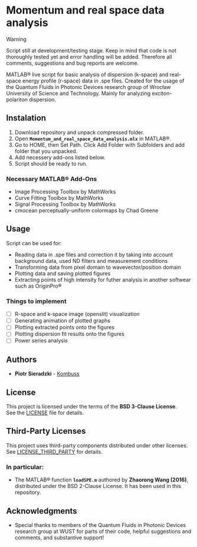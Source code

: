 # Momentum and real space data analysis

> [!WARNING]
> Script still at development/testing stage. Keep in mind that code is not thoroughly tested yet and error handling will be added. Therefore all comments, suggestions and bug reports are welcome.

MATLAB® live script for basic analysis of dispersion (k-space) and real-space energy profile (r-space) data in .spe files. Created for the usage of the Quantum Fluids in Photonic Devices research group of Wrocław University of Science and Technology. Mainly for analyzing exciton-polariton dispersion.

## Instalation

1. Download repository and unpack compressed folder.
2. Open **`Momentum_and_real_space_data_analysis.mlx`** in MATLAB®.
3. Go to HOME, then Set Path. Click Add Folder with Subfolders and add folder that you unpacked.
4. Add necessery add-ons listed below.
5. Script should be ready to run.

### Necessary MATLAB® Add-Ons

- Image Processing Toolbox by MathWorks
- Curve Fitting Toolbox by MathWorks
- Signal Processing Toolbox by MathWorks
- cmocean perceptually-uniform colormaps by Chad Greene

## Usage

Script can be used for:
- Reading data in .spe files and correction it by taking into account background data, used ND filters and measurement conditions
- Transforming data from pixel domain to wavevector/position domain
- Plotting data and saving plotted figures
- Extracting points of high intensity for futher analysis in another softwear such as OriginPro®

### Things to implement

- [ ] R-space and k-space image (openslit) visualization
- [ ] Generating animation of plotted graphs
- [ ] Plotting extracted points onto the figures
- [ ] Plotting dispersion fit results onto the figures
- [ ] Power series analysis

## Authors

- **Piotr Sieradzki** - [Kombuss](https://github.com/Kombuss)

## License

This project is licensed under the terms of the **BSD 3-Clause License**.  
See the [LICENSE](./LICENSE) file for details.

## Third-Party Licenses

This project uses third-party components distributed under other licenses.  
See [LICENSE_THIRD_PARTY](./LICENSE_THIRD_PARTY) for details.

### In particular:
- The MATLAB® function **`loadSPE.m`** authored by **Zhaorong Wang (2016)**, distributed under the BSD 2-Clause License. It has been used in this repository.

## Acknowledgments

- Special thanks to members of the Quantum Fluids in Photonic Devices research group at WUST for parts of their code, helpful suggestions and comments, and substantive support!


